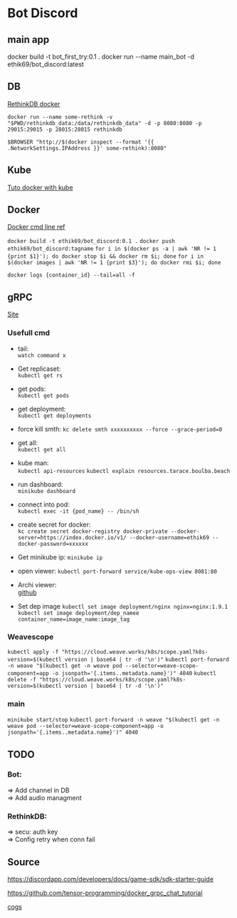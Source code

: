 # Bot Discord

## main app

docker build -t bot_first_try:0.1 .
docker run --name main_bot -d ethik69/bot_discord:latest

## DB

[RethinkDB docker](https://hub.docker.com/_/rethinkdb?tab=description)

`docker run --name some-rethink -v "$PWD/rethinkdb_data:/data/rethinkdb_data" -d -p 8080:8080 -p 29015:29015 -p 28015:28015 rethinkdb`

`$BROWSER "http://$(docker inspect --format '{{ .NetworkSettings.IPAddress }}' some-rethink):8080"`

## Kube

[Tuto docker with kube](https://medium.com/@yzhong.cs/getting-started-with-kubernetes-and-docker-with-minikube-b413d4deeb92)

## Docker

[Docker cmd line ref](https://docs.docker.com/engine/reference/commandline/logs/)  

`docker build -t ethik69/bot_discord:0.1 .`
`docker push ethik69/bot_discord:tagname`
`for i in $(docker ps -a | awk 'NR != 1 {print $1}'); do docker stop $i && docker rm $i; done`
`for i in $(docker images | awk 'NR != 1 {print $3}'); do docker rmi $i; done`

`docker logs {container_id} --tail=all -f`

## gRPC

[Site](https://grpc.io)

### Usefull cmd

- tail:  
`watch command x`

- Get replicaset:  
`kubectl get rs`

- get pods:  
`kubectl get pods`

- get deployment:  
`kubectl get deployments`

- force kill smth:
`kc delete smth xxxxxxxxxx --force --grace-period=0`

- get all:  
`kubectl get all`

- kube man:  
`kubectl api-resources`
`kubectl explain resources.tarace.boulba.beach`

- run dashboard:  
`minikube dashboard`

- connect into pod:  
`kubectl exec -it {pod_name} -- /bin/sh`

- create secret for docker:  
`kc create secret docker-registry docker-private --docker-server=https://index.docker.io/v1/ --docker-username=ethik69 --docker-password=xxxxxx`

- Get minikube ip:
`minikube ip`

- open viewer:
`kubectl port-forward service/kube-ops-view 8081:80`

- Archi viewer:  
[github](https://github.com/hjacobs/kube-ops-view)

- Set dep image
`kubectl set image deployment/nginx nginx=nginx:1.9.1`
`kubectl set image deployment/dep_namee container_name=image_name:image_tag`

### Weavescope

`kubectl apply -f "https://cloud.weave.works/k8s/scope.yaml?k8s-version=$(kubectl version | base64 | tr -d '\n')"`
`kubectl port-forward -n weave "$(kubectl get -n weave pod --selector=weave-scope-component=app -o jsonpath='{.items..metadata.name}')" 4040`
`kubectl delete -f "https://cloud.weave.works/k8s/scope.yaml?k8s-version=$(kubectl version | base64 | tr -d '\n')"`


### main

`minikube start/stop`
`kubectl port-forward -n weave "$(kubectl get -n weave pod --selector=weave-scope-component=app -o jsonpath='{.items..metadata.name}')" 4040`


## TODO

### Bot:

=> Add channel in DB  
=> Add audio managment  

### RethinkDB:
=> secu: auth key  
=> Config retry when conn fail  

## Source

https://discordapp.com/developers/docs/game-sdk/sdk-starter-guide

https://github.com/tensor-programming/docker_grpc_chat_tutorial

[cogs](https://gist.github.com/leovoel/46cd89ed6a8f41fd09c5)